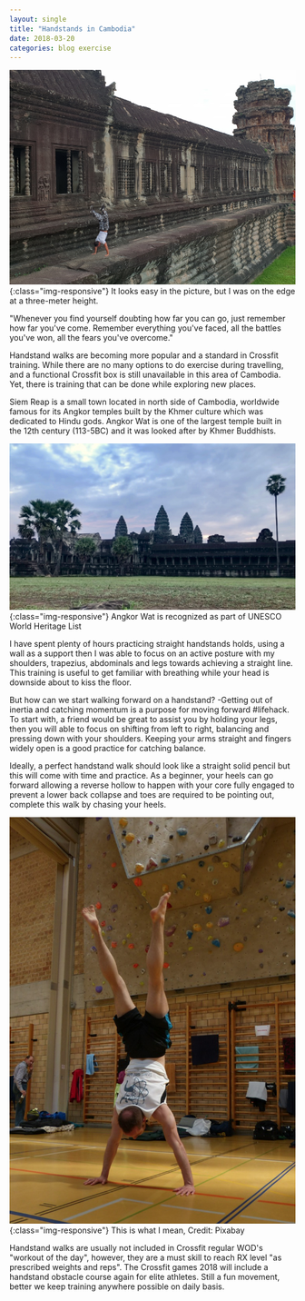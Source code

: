```yaml
---
layout: single
title: "Handstands in Cambodia"
date: 2018-03-20
categories: blog exercise
---
```


![Angkor Wat](/assets/images/cambodia1.png){:class="img-responsive"}
It looks easy in the picture, but I was on the edge at a three-meter height.

"Whenever you find yourself doubting how far you can go, just remember how far you've come. Remember everything you've faced, all the battles you've won, all the fears you've overcome."

Handstand walks are becoming more popular and a standard in Crossfit training. While there are no many options to do exercise during travelling, and a functional Crossfit box is still unavailable in this area of Cambodia. Yet, there is training that can be done while exploring new places.

Siem Reap is a small town located in north side of Cambodia, worldwide famous for its Angkor temples built by the Khmer culture which was dedicated to Hindu gods. Angkor Wat is one of the largest temple built in the 12th century (113-5BC) and it was looked after by Khmer Buddhists.

![Angkor Wat](/assets/images/cambodia2.png){:class="img-responsive"}
Angkor Wat is recognized as part of UNESCO World Heritage List

I have spent plenty of hours practicing straight handstands holds, using a wall as a support then I was able to focus on an active posture with my shoulders, trapezius, abdominals and legs towards achieving a straight line. This training is useful to get familiar with breathing while your head is downside about to kiss the floor.

But how can we start walking forward on a handstand? -Getting out of inertia and catching momentum is a purpose for moving forward #lifehack. To start with, a friend would be great to assist you by holding your legs, then you will able to focus on shifting from left to right, balancing and pressing down with your shoulders. Keeping your arms straight and fingers widely open is a good practice for catching balance.

Ideally, a perfect handstand walk should look like a straight solid pencil but this will come with time and practice. As a beginner, your heels can go forward allowing a reverse hollow to happen with your core fully engaged to prevent a lower back collapse and toes are required to be pointing out, complete this walk by chasing your heels.

![handstand](/assets/images/cambodia3.png){:class="img-responsive"}
This is what I mean, Credit: Pixabay

Handstand walks are usually not included in Crossfit regular WOD's "workout of the day", however, they are a must skill to reach RX level "as prescribed weights and reps". The Crossfit games 2018 will include a handstand obstacle course again for elite athletes. Still a fun movement, better we keep training anywhere possible on daily basis.
